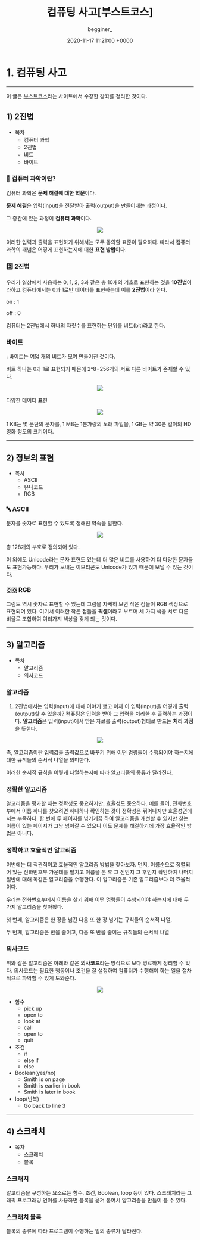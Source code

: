 ﻿---
layout: post
title:  컴퓨팅 사고[부스트코스]
date:   2020-11-17 11:21:00 +0000
description:  컴퓨팅 사고
img: edwith.png
tags: [More]
author: begginer_
---

# 1. 컴퓨팅 사고

---

<span style="background-color:rightgray">이 글은 [부스트코스](https://www.edwith.org/boostcourse-web)라는 사이트에서 수강한 강좌를 정리한 것이다. </span>

## 1) 2진법

- 목차
    - 컴퓨터 과학
    - 2진법
    - 비트
    - 바이트

### 🤔 컴퓨터 과학이란?

 컴퓨터 과학은 **문제 해결에 대한 학문**이다.

**문제 해결**은 입력(input)을 전달받아 출력(output)을 만들어내는 과정이다.

그 중간에 있는 과정이 **컴퓨터 과학**이다. 

<center><img src = "/assets/img/computing/01.png"></center>


 이러한 입력과 출력을 표현하기 위해서는 모두 동의할 표준이 필요하다. 따라서 컴퓨터 과학의 개념은 어떻게 표현하는지에 대한 **표현 방법**이다.

### 2️⃣ 2진법

 우리가 일상에서 사용하는 0, 1, 2, 3과 같은 총 10개의 기호로 표현하는 것을 **10진법**이라하고 컴퓨터에서는 0과 1로만 데이터를 표현하는데 이를 **2진법**이라 한다.

on : 1

off : 0

컴퓨터는 2진법에서 하나의 자릿수를 표현하는 단위를 비트(bit)라고 한다.

### 바이트

: 바이트는 여덟 개의 비트가 모여 만들어진 것이다.

비트 하나는 0과 1로 표현되기 때문에 2^8=256개의 서로 다른 바이트가 존재할 수 있다.

<center><img src = "/assets/img/computing/02.png"></center>

다양한 데이터 표현

<center><img src = "/assets/img/computing/03.png"></center>

1 KB는 몇 문단의 문자를, 1 MB는 1분가량의 노래 파일을, 1 GB는 약 30분 길이의 HD 영화 정도의 크기이다.

---

## 2) 정보의 표현

- 목차
    - ASCII
    - 유니코드
    - RGB

### 🔤 ASCII

 문자를 숫자로 표현할 수 있도록 정해진 약속을 말한다.

<center><img src = "/assets/img/computing/04.png"></center>

총 128개의 부호로 정의되어 있다.

 이 외에도 Unicode라는 문자 표현도 있는데 더 많은 비트를 사용하여 더 다양한 문자들도 표현가능하다. 우리가 보내는 이모티콘도 Unicode가 있기 때문에 보낼 수 있는 것이다.

### 🇨🇴 RGB

 그림도 역시 숫자로 표현할 수 있는데 그림을 자세히 보면 작은 점들이 RGB 색상으로 표현되어 있다.  여기서 이러한 작은 점들을 **픽셀**이라고 부르며 세 가지 색을 서로 다른 비율로 조합하여 여러가지 색상을 갖게 되는 것이다. 

---

## 3) 알고리즘

- 목차
    - 알고리즘
    - 의사코드

### 알고리즘

1) 2진법에서는 입력(input)에 대해 이야기 했고 이제 이 입력(input)을 어떻게 출력(output)할 수 있을까? 컴퓨팅은 입력을 받아 그 입력을 처리한 후 출력하는 과정이다. **알고리즘**은 입력(input)에서 받은 자료를 출력(output)형태로 만드는 **처리 과정**을 뜻한다. 

<center><img src = "/assets/img/computing/05.png"></center>

즉, 알고리즘이란 입력값을 출력값으로 바꾸기 위해 어떤 명령들이 수행되어야 하는지에 대한 규칙들의 순서적 나열을 의미한다.

이러한 순서적 규칙을 어떻게 나열하는지에 따라 알고리즘의 종류가 달라진다. 

### 정확한 알고리즘

 알고리즘을 평가할 때는 정확성도 중요하지만, 효율성도 중요하다. 예를 들어, 전화번호부에서 이름 하나를 찾으려면 하나하나 확인하는 것이 정확성은 뛰어나지만 효율성면에서는 부족하다. 한 번에 두 페이지를 넘기게끔 하여 알고리즘을 개선할 수 있지만 찾는 이름이 있는 페이지가 그냥 넘어갈 수 있으니 이도 문제를 해결하기에 가장 효율적인 방법은 아니다.

### 정확하고 효율적인 알고리즘

  이번에는 더 직관적이고  효율적인 알고리즘 방법을 찾아보자. 먼저, 이름순으로 정렬되어 있는 전화번호부 가운데를 펼치고 이름을 본 후 그 전인지 그 후인지 확인하여 나머지 절반에 대해 똑같은 알고리즘을 수행한다. 이 알고리즘은 기존 알고리즘보다 더 효율적이다.

우리는 전화번호부에서 이름을 찾기 위해 어떤 명령들이 수행되어야 하는지에 대해 두 가지 알고리즘을 찾아봤다.

첫 번째, 알고리즘은 한 장을 넘긴 다음 또 한 장 넘기는 규칙들의 순서적 나열,

두 번째, 알고리즘은 반을 줄이고, 다음 또 반을 줄이는 규칙들의 순서적 나열

### 의사코드

 위와 같은 알고리즘은 아래와 같은 **의사코드**라는 방식으로 보다 명료하게 정리할 수 있다. 의사코드는 필요한 행동이나 조건을 잘 설정하여 컴퓨터가 수행해야 하는 일을 절차적으로 파악할 수 있게 도와준다. 

<center><img src = "/assets/img/computing/06.png"></center>

- 함수
    - pick up
    - open to
    - look at
    - call
    - open to
    - quit
- 조건
    - if
    - else if
    - else
- Boolean(yes/no)
    - Smith is on page
    - Smith is earlier in book
    - Smith is later in book
- loop(반복)
    - Go back to line 3

---

## 4) 스크래치

- 목차
    - 스크래치
    - 블록

### 스크래치

 알고리즘을 구성하는 요소로는 함수, 조건, Boolean, loop 등이 있다. 스크래치라는 그래픽 프로그래밍 언어를 사용하면 블록을 옮겨 붙여서 알고리즘을 만들어 볼 수 있다. 

### 스크래치 블록

블록의 종류에 따라 프로그램이 수행하는 일의 종류가 달라진다.